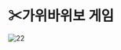 # ✂가위바위보 게임


![22](https://user-images.githubusercontent.com/97499271/175324310-88f9bfaa-11fb-4dfc-8cc7-bc3c16f66cea.png)
